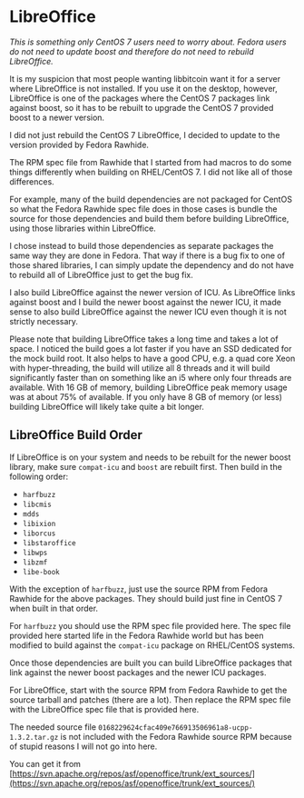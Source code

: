 # LibreOffice

*This is something only CentOS 7 users need to worry about. Fedora users do not
need to update boost and therefore do not need to rebuild LibreOffice.*

It is my suspicion that most people wanting libbitcoin want it for a server
where LibreOffice is not installed. If you use it on the desktop, however,
LibreOffice is one of the packages where the CentOS 7 packages link against
boost, so it has to be rebuilt to upgrade the CentOS 7 provided boost to a
newer version.

I did not just rebuild the CentOS 7 LibreOffice, I decided to update to the
version provided by Fedora Rawhide.

The RPM spec file from Rawhide that I started from had macros to do some things
differently when building on RHEL/CentOS 7. I did not like all of those
differences.

For example, many of the build dependencies are not packaged for CentOS so what
the Fedora Rawhide spec file does in those cases is bundle the source for those
dependencies and build them before building LibreOffice, using those libraries
within LibreOffice.

I chose instead to build those dependencies as separate packages the same way
they are done in Fedora. That way if there is a bug fix to one of those
shared libraries, I can simply update the dependency and do not have to rebuild
all of LibreOffice just to get the bug fix.

I also build LibreOffice against the newer version of ICU. As LibreOffice links
against boost and I build the newer boost against the newer ICU, it made sense
to also build LibreOffice against the newer ICU even though it is not strictly
necessary.

Please note that building LibreOffice takes a long time and takes a lot of
space. I noticed the build goes a lot faster if you have an SSD dedicated for
the mock build root. It also helps to have a good CPU, e.g. a quad core Xeon
with hyper-threading, the build will utilize all 8 threads and it will build
significantly faster than on something like an i5 where only four threads are
available. With 16 GB of memory, building LibreOffice peak memory usage was
at about 75% of available. If you only have 8 GB of memory (or less) building
LibreOffice will likely take quite a bit longer.

## LibreOffice Build Order

If LibreOffice is on your system and needs to be rebuilt for the newer boost
library, make sure `compat-icu` and `boost` are rebuilt first. Then build in
the following order:

* `harfbuzz`
* `libcmis`
* `mdds`
* `libixion`
* `liborcus`
* `libstaroffice`
* `libwps`
* `libzmf`
* `libe-book`

With the exception of `harfbuzz`, just use the source RPM from Fedora Rawhide
for the above packages. They should build just fine in CentOS 7 when built in
that order.

For `harfbuzz` you should use the RPM spec file provided here. The spec file
provided here started life in the Fedora Rawhide world but has been modified
to build against the `compat-icu` package on RHEL/CentOS systems.

Once those dependencies are built you can build LibreOffice packages that link
against the newer boost packages and the newer ICU packages.

For LibreOffice, start with the source RPM from Fedora Rawhide to get the
source tarball and patches (there are a lot). Then replace the RPM spec file
with the LibreOffice spec file that is provided here.

The needed source file `0168229624cfac409e766913506961a8-ucpp-1.3.2.tar.gz` is
not included with the Fedora Rawhide source RPM because of stupid reasons I
will not go into here.

You can get it from [https://svn.apache.org/repos/asf/openoffice/trunk/ext_sources/](https://svn.apache.org/repos/asf/openoffice/trunk/ext_sources/)
